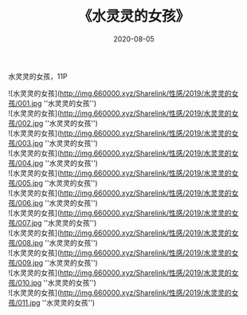 ﻿---
layout: post
title:  《水灵灵的女孩》
date:   2020-08-05
img: http://img.660000.xyz/Sharelink/性感/2019/水灵灵的女孩/000.jpg
categories: [美女, 性感, 泳衣]
---

水灵灵的女孩，11P

![水灵灵的女孩](http://img.660000.xyz/Sharelink/性感/2019/水灵灵的女孩/001.jpg ''水灵灵的女孩'') <br>
![水灵灵的女孩](http://img.660000.xyz/Sharelink/性感/2019/水灵灵的女孩/002.jpg ''水灵灵的女孩'') <br>
![水灵灵的女孩](http://img.660000.xyz/Sharelink/性感/2019/水灵灵的女孩/003.jpg ''水灵灵的女孩'') <br>
![水灵灵的女孩](http://img.660000.xyz/Sharelink/性感/2019/水灵灵的女孩/004.jpg ''水灵灵的女孩'') <br>
![水灵灵的女孩](http://img.660000.xyz/Sharelink/性感/2019/水灵灵的女孩/005.jpg ''水灵灵的女孩'') <br>
![水灵灵的女孩](http://img.660000.xyz/Sharelink/性感/2019/水灵灵的女孩/006.jpg ''水灵灵的女孩'') <br>
![水灵灵的女孩](http://img.660000.xyz/Sharelink/性感/2019/水灵灵的女孩/007.jpg ''水灵灵的女孩'') <br>
![水灵灵的女孩](http://img.660000.xyz/Sharelink/性感/2019/水灵灵的女孩/008.jpg ''水灵灵的女孩'') <br>
![水灵灵的女孩](http://img.660000.xyz/Sharelink/性感/2019/水灵灵的女孩/009.jpg ''水灵灵的女孩'') <br>
![水灵灵的女孩](http://img.660000.xyz/Sharelink/性感/2019/水灵灵的女孩/010.jpg ''水灵灵的女孩'') <br>
![水灵灵的女孩](http://img.660000.xyz/Sharelink/性感/2019/水灵灵的女孩/011.jpg ''水灵灵的女孩'') <br>
